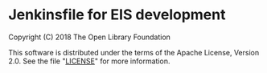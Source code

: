 Jenkinsfile for EIS development
=================================

Copyright (C) 2018 The Open Library Foundation

This software is distributed under the terms of the Apache License,
Version 2.0. See the file "[LICENSE](LICENSE)" for more information.
